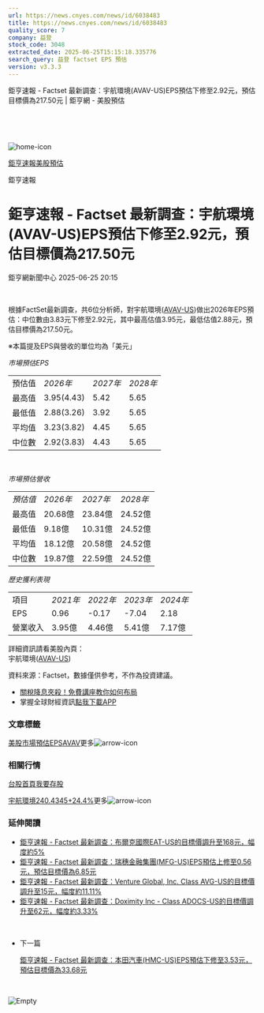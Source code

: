 ```yaml
---
url: https://news.cnyes.com/news/id/6038483
title: https://news.cnyes.com/news/id/6038483
quality_score: 7
company: 益登
stock_code: 3048
extracted_date: 2025-06-25T15:15:18.335776
search_query: 益登 factset EPS 預估
version: v3.3.3
---
```


鉅亨速報 - Factset 最新調查：宇航環境(AVAV-US)EPS預估下修至2.92元，預估目標價為217.50元 | 鉅亨網 - 美股預估

‌

‌

![home-icon](/assets/icons/breadCrumb/symbol-icon-home.svg)

[鉅亨速報](/news/cat/anue_live)[美股預估](/news/cat/us_forecast)

鉅亨速報

# 鉅亨速報 - Factset 最新調查：宇航環境(AVAV-US)EPS預估下修至2.92元，預估目標價為217.50元

鉅亨網新聞中心 2025-06-25 20:15

‌

根據FactSet最新調查，共6位分析師，對宇航環境([AVAV-US](https://invest.cnyes.com/usstock/detail/AVAV))做出2026年EPS預估：中位數由3.83元下修至2.92元，其中最高估值3.95元，最低估值2.88元，預估目標價為217.50元。

※本篇提及EPS與營收的單位均為「美元」

*市場預估EPS*

|  |  |  |  |
| --- | --- | --- | --- |
| 預估值 | *2026年* | *2027年* | *2028年* |
| 最高值 | 3.95(4.43) | 5.42 | 5.65 |
| 最低值 | 2.88(3.26) | 3.92 | 5.65 |
| 平均值 | 3.23(3.82) | 4.45 | 5.65 |
| 中位數 | 2.92(3.83) | 4.43 | 5.65 |

‌

*市場預估營收*

|  |  |  |  |
| --- | --- | --- | --- |
| *預估值* | *2026年* | *2027年* | *2028年* |
| 最高值 | 20.68億 | 23.84億 | 24.52億 |
| 最低值 | 9.18億 | 10.31億 | 24.52億 |
| 平均值 | 18.12億 | 20.58億 | 24.52億 |
| 中位數 | 19.87億 | 22.59億 | 24.52億 |

*歷史獲利表現*

|  |  |  |  |  |
| --- | --- | --- | --- | --- |
| 項目 | *2021年* | *2022年* | *2023年* | *2024年* |
| EPS | 0.96 | -0.17 | -7.04 | 2.18 |
| 營業收入 | 3.95億 | 4.46億 | 5.41億 | 7.17億 |

詳細資訊請看美股內頁：  
宇航環境([AVAV-US](https://invest.cnyes.com/usstock/detail/AVAV))

資料來源：Factset，數據僅供參考，不作為投資建議。

* [關稅降息夾殺！免費講座教你如何布局](https://events.cnyes.com/rsc2025H2-35584?utm_source=anue&utm_medium=usstocks_end)
* 掌握全球財經資訊[點我下載APP](http://www.cnyes.com/app/?utm_source=mweb&utm_medium=HamMenuBanner&utm_campaign=fixed&utm_content=entr)

### 文章標籤

[美股](https://news.cnyes.com/tag/美股 "美股")[市場預估](https://news.cnyes.com/tag/市場預估 "市場預估")[EPS](https://news.cnyes.com/tag/EPS "EPS")[AVAV](https://news.cnyes.com/tag/AVAV "AVAV")更多![arrow-icon](/assets/icons/arrows/arrow-down.svg)

### 相關行情

[台股首頁](https://www.cnyes.com/twstock)[我要存股](https://supr.link/8OHaU)

[宇航環境240.4345+24.4%](https://invest.cnyes.com/usstock/detail/AVAV)更多![arrow-icon](/assets/icons/arrows/arrow-down.svg)

### 延伸閱讀

* [鉅亨速報 - Factset 最新調查：布爾克國際EAT-US的目標價調升至168元，幅度約5%](/news/id/6038573)
* [鉅亨速報 - Factset 最新調查：瑞穗金融集團(MFG-US)EPS預估上修至0.56元，預估目標價為6.85元](/news/id/6038572)
* [鉅亨速報 - Factset 最新調查：Venture Global, Inc. Class AVG-US的目標價調升至15元，幅度約11.11%](/news/id/6038571)
* [鉅亨速報 - Factset 最新調查：Doximity Inc - Class ADOCS-US的目標價調升至62元，幅度約3.33%](/news/id/6038570)

‌

* 下一篇

  [鉅亨速報 - Factset 最新調查：本田汽車(HMC-US)EPS預估下修至3.53元，預估目標價為33.68元](/news/id/6036876)

‌

![Empty](/assets/icons/skeleton/empty-image.svg)

‌